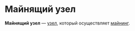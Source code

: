 # Майнящий узел

**Майнящий узел** — [узел](/blockchain.md), который осуществляет [майнинг](/blockchain/mining.md).
